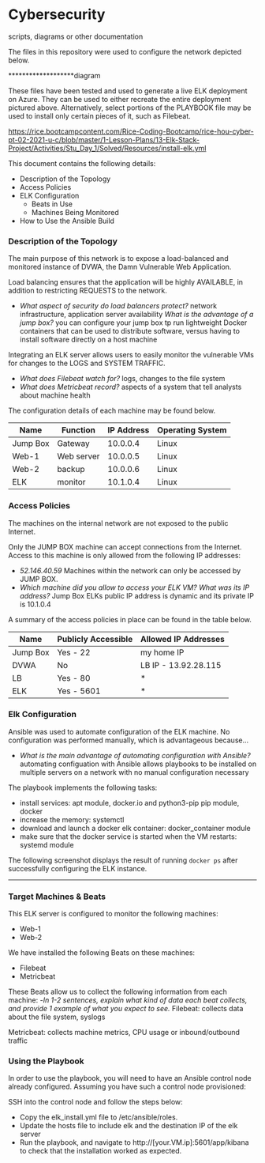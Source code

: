 # Cybersecurity
scripts, diagrams or other documentation

The files in this repository were used to configure the network depicted below.

*******************diagram

These files have been tested and used to generate a live ELK deployment on Azure. They can be used to either recreate the entire deployment pictured above. Alternatively, select portions of the PLAYBOOK file may be used to install only certain pieces of it, such as Filebeat.

  https://rice.bootcampcontent.com/Rice-Coding-Bootcamp/rice-hou-cyber-pt-02-2021-u-c/blob/master/1-Lesson-Plans/13-Elk-Stack-Project/Activities/Stu_Day_1/Solved/Resources/install-elk.yml

This document contains the following details:
- Description of the Topology
- Access Policies
- ELK Configuration
  - Beats in Use
  - Machines Being Monitored
- How to Use the Ansible Build


### Description of the Topology

The main purpose of this network is to expose a load-balanced and monitored instance of DVWA, the Damn Vulnerable Web Application.

Load balancing ensures that the application will be highly AVAILABLE, in addition to restricting REQUESTS to the network.
- _What aspect of security do load balancers protect?_ 
network infrastructure, application server availability
_What is the advantage of a jump box?_
you can configure your jump box tp run lightweight Docker containers that can be used to distribute software, versus having to install software directly on a host machine

Integrating an ELK server allows users to easily monitor the vulnerable VMs for changes to the LOGS and SYSTEM TRAFFIC.
- _What does Filebeat watch for?_
 logs, changes to the file system
- _What does Metricbeat record?_
aspects of a system that tell analysts about machine health

The configuration details of each machine may be found below.

| Name     | Function | IP Address | Operating System |
|----------|----------|------------|------------------|
| Jump Box | Gateway  | 10.0.0.4   | Linux            |
| Web-1    | Web server| 10.0.0.5  | Linux            |
| Web-2    | backup   | 10.0.0.6   | Linux            |
| ELK      | monitor  | 10.1.0.4   | Linux            |

### Access Policies

The machines on the internal network are not exposed to the public Internet. 

Only the JUMP BOX machine can accept connections from the Internet. Access to this machine is only allowed from the following IP addresses:
- _52.146.40.59_
Machines within the network can only be accessed by JUMP BOX.
- _Which machine did you allow to access your ELK VM? What was its IP address?_
Jump Box
ELKs public IP address is dynamic and its private IP is 10.1.0.4

A summary of the access policies in place can be found in the table below.

| Name     | Publicly Accessible | Allowed IP Addresses |
|----------|---------------------|----------------------|
| Jump Box | Yes     - 22         | my home IP           |
| DVWA     |  No                 | LB IP - 13.92.28.115 |
| LB       |  Yes    -   80       | *                    |
| ELK      |   Yes    -   5601    |  *                   |


### Elk Configuration

Ansible was used to automate configuration of the ELK machine. No configuration was performed manually, which is advantageous because...
- _What is the main advantage of automating configuration with Ansible?_
automating configuation with Ansible allows playbooks to be installed on multiple servers on a network with no manual configuration necessary

The playbook implements the following tasks:
- install services: apt module, docker.io and python3-pip
pip module, docker
- increase the memory: systemctl
- download and launch a docker elk container: docker_container module
- make sure that the docker service is started when the VM restarts: systemd module

The following screenshot displays the result of running `docker ps` after successfully configuring the ELK instance.

*******************

### Target Machines & Beats
This ELK server is configured to monitor the following machines:
- Web-1
- Web-2

We have installed the following Beats on these machines:
- Filebeat
- Metricbeat

These Beats allow us to collect the following information from each machine:
-_In 1-2 sentences, explain what kind of data each beat collects, and provide 1 example of what you expect to see._
Filebeat: collects data about the file system, syslogs

Metricbeat: collects machine metrics, CPU usage or inbound/outbound traffic

### Using the Playbook
In order to use the playbook, you will need to have an Ansible control node already configured. Assuming you have such a control node provisioned: 

SSH into the control node and follow the steps below:
- Copy the elk_install.yml file to /etc/ansible/roles.
- Update the hosts file to include elk and the destination IP of the elk server
- Run the playbook, and navigate to http://[your.VM.ip]:5601/app/kibana to check that the installation worked as expected.
